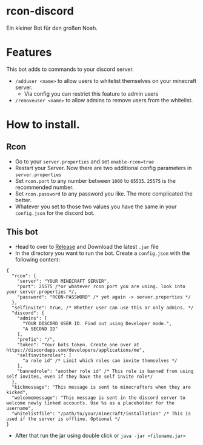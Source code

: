 # rcon-discord
Ein kleiner Bot für den großen Noah.

# Features

This bot adds to commands to your discord server.

- `/adduser <name>` to allow users to whitelist themselves on your minecraft server.
    - Via config you can restrict this feature to admin users
- `/removeuser <name>` to allow admins to remove users from the whitelist.

# How to install.
## Rcon

- Go to your `server.properties` and set `enable-rcon=true`
- Restart your Server. Now there are two additional config parameters in `server.properties`
- Set `rcon.port` to any number between `1000` to `65535`. `25575` is the recommended number.
- Set `rcon.password` to any password you like. The more complicated the better.
- Whatever you set to those two values you have the same in your `config.json` for the discord bot.

## This bot
- Head to over to [Release][1] and Download the latest `.jar` file
- In the directory you want to run the bot. Create a `config.json` with the following content: 

```json5
{
  "rcon": {
    "server": "YOUR MINECRAFT SERVER",
    "port": 25575 /*or whatever rcon port you are using. look into your server.properties */,
    "password": "RCON-PASSWORD" /* yet again -> server.properties */
  },
  "selfinvite": true, /* Whether user can use this or only admins. */
  "discord": {
    "admins": [
      "YOUR DISCORD USER ID. Find out using Developer mode.",
      "A SECOND ID"
    ],
    "prefix": "/",
    "token": "Your bots token. Create one over at https://discordapp.com/developers/applications/me",
    "selfinviteroles": [
      "a role id" /* Limit which roles can invite themselves */
    ],
    "bannedrole": "another role id" /* This role is banned from using self invites, even if they have the self invite role*/
  },
  "kickmessage": "This message is sent to minecrafters when they are kicked",
  "welcomemessage": "This message is sent in the discord server to welcome newly linked accounts. Use %s as a placeholder for the username",
  "whitelistfile": "/path/to/your/minecraft/installation" /* This is used if the server is offline. Optional */
}
```
-  After that run the jar using double click or `java -jar <filename.jar>`


[1]: https://github.com/romangraef/rcon-discord/releases
